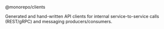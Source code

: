 @monorepo/clients

Generated and hand-written API clients for internal service-to-service calls (REST/gRPC) and messaging producers/consumers.
